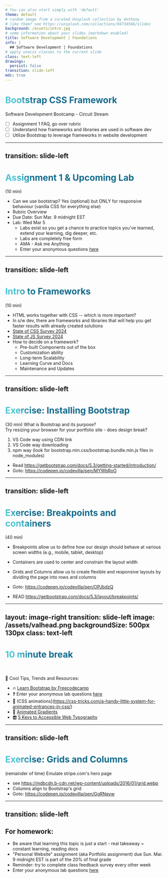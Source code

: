 ```yaml
---
# You can also start simply with 'default'
theme: default
# random image from a curated Unsplash collection by Anthony
# like them? see https://unsplash.com/collections/94734566/slidev
background: /assets/intro.jpg
# some information about your slides (markdown enabled)
title: Software Development | Foundations
info: |
  ## Software Development | Foundations
# apply unocss classes to the current slide
class: text-left
drawings:
  persist: false
transition: slide-left
mdc: true
---
```


# Bootstrap CSS Framework 
Software Development Bootcamp - Circuit Stream
- [ ] Assignment 1 FAQ, go over rubric
- [ ] Understand how frameworks and libraries are used in software dev
- [ ] Utilize Bootstrap to leverage frameworks in website development

<div class="abs-br m-6 text-xl">
  <a href="https://github.com/slidevjs/slidev" target="_blank" class="slidev-icon-btn">
    <carbon:logo-github />
  </a>
</div>

<!--
TODO: fill in anchor href above to point to github repo for these slides
- take attendance
- verify previous zoom video uploaded
- I updated my menu repo https://github.com/avcoder/css-temp2
-->

---
transition: slide-left
---

# Assignment 1 & Upcoming Lab
(10 min)

- Can we use bootstrap? Yes (optional) but ONLY for responsive behaviour (vanilla CSS for everything else)
- Rubric Overview
- Due Date: Sun Mar. 9 midnight EST
- Lab: Wed Mar 5 
   - Labs exist so you get a chance to practice topics you've learned, extend your learning, dig deeper, etc.
   - Labs are completely free form
   - AMA - Ask me Anything
   - Enter your anonymous questions [here](https://docs.google.com/forms/d/e/1FAIpQLSevvGARdHQikso-uLqFCO481MABKE5HofuSrlzEPMNQ2ZLykw/viewform?usp=dialog)

<style>
h1 {
  background-color: #2B90B6;
  background-image: linear-gradient(45deg, #4EC5D4 10%, #146b8c 20%);
  background-size: 100%;
  -webkit-background-clip: text;
  -moz-background-clip: text;
  -webkit-text-fill-color: transparent;
  -moz-text-fill-color: transparent;
}
</style>

<!--
HTML: w3c html validator, semantic (no text inside 1 di. ex: must next p tag )
CSS: w3c CSS validator, Does each of your CSS rules actually apply?
Complexity: CSS Grid/Flex or using Responsive Bootstrap grid, position absolute/relative
ProjOrg: Lighthouse, images in folders, internal comments/docs, 
-->

---
transition: slide-left
---

# Intro to Frameworks
(10 min) 

- HTML works together with CSS -- which is more important?
- In s/w dev, there are frameworks and libraries that will help you get faster results with already created solutions
- [State of CSS Survey 2024](https://2024.stateofcss.com/en-US/tools/#css_frameworks) 
- [State of JS Survey 2024](https://2024.stateofjs.com/en-US/libraries/front-end-frameworks/)
- How to decide on a framework?
   - Pre-built Components out of the box
   - Customization ability
   - Long-term Scalability
   - Learning Curve and Docs
   - Maintenance and Updates


<style>
h1 {
  background-color: #2B90B6;
  background-image: linear-gradient(45deg, #4EC5D4 10%, #146b8c 20%);
  background-size: 100%;
  -webkit-background-clip: text;
  -moz-background-clip: text;
  -webkit-text-fill-color: transparent;
  -moz-text-fill-color: transparent;
}
</style>

<!--
- "Content is king" - without content, you got nothing.
- My web app didn't use CSS framework
- My website workplace used Bootstrap
- Show how to check if it's been maintained recently
-->


---
transition: slide-left
---

# Exercise: Installing Bootstrap
(30 min) What is Bootstrap and its purpose?  
Try resizing your browser for your portfolio site - does design break?

1. VS Code way using CDN link
2. VS Code way downloading
3. npm way (look for bootstrap.min.css/bootstrap.bundle.min.js files in node_modules)

- Read https://getbootstrap.com/docs/5.3/getting-started/introduction/
- Goto: https://codepen.io/codevilla/pen/MYWbRoO

<!-- 
- Bootstrap is a popular front-end framework used to create responsive web designs with ease.
- It includes predefined CSS classes, JavaScript components, and responsive grid layouts.
- show npmjs.com
- Goto URL and compare: https://cdn.jsdelivr.net/npm/bootstrap@5.3.3/dist/css/bootstrap.min.css vs bootstrap.css
-->

---
transition: slide-left
---

# Exercise: Breakpoints and containers
(40 min) 

- Breakpoints allow us to define how our design should behave at various screen widths (e.g., mobile, tablet, desktop)
- Containers are used to center and constrain the layout width
- Grids and Columns allow us to create flexible and responsive layouts by dividing the page into rows and columns

- Goto: https://codepen.io/codevilla/pen/OPJbdzQ
- READ https://getbootstrap.com/docs/5.3/layout/breakpoints/

<!-- 
- show common breakpoints (sm, md, lg...)
- show how to use breakpoint-specific classes to control layout
- show actual css file to see where .col-sm-* comes from
-->

---
layout: image-right
transition: slide-left
image: /assets/valhead.png
backgroundSize: 500px 130px
class: text-left
---

# 10 minute break
<br/>

🍦 Cool Tips, Trends and Resources:
- 🔥 [Learn Bootstrap by Freecodecamp](https://www.youtube.com/watch?v=-qfEOE4vtxE)
- ❓ Enter your anonymous lab questions [here](https://docs.google.com/forms/d/e/1FAIpQLSevvGARdHQikso-uLqFCO481MABKE5HofuSrlzEPMNQ2ZLykw/viewform?usp=dialog)
- 🎠 (CSS animations](https://css-tricks.com/a-handy-little-system-for-animated-entrances-in-css/)
- 🎨 [Animated Gradients](https://codepen.io/cassie-codes/pen/YzZwyGa/9e06c3f5507b498214bf46dc2f56bd79)
- 🆎 [5 Keys to Accessible Web Typography](https://betterwebtype.com/5-keys-to-accessible-web-typography/)
<!-- 
- remember: take attendance
-->


---
transition: slide-left
---

# Exercise: Grids and Columns
(remainder of time) Emulate stripe.com's hero page

- see https://mdbcdn.b-cdn.net/wp-content/uploads/2016/01/grid.webp
- Columns align to Bootstrap's grid
- Goto: https://codepen.io/codevilla/pen/GgRNevw

<!-- 
-->

---
transition: slide-left
---

## For homework:

- Be aware that learning this topic is just a start - real takeaway = constant learning, reading docs
- "Personal Website" assignment (aka Portfolio assignment) due Sun. Mar. 9 midnight EST is part of the 20% of final grade
- Reminder: try to complete class feedback survey every other week
- Enter your anonymous lab questions [here](https://docs.google.com/forms/d/e/1FAIpQLSevvGARdHQikso-uLqFCO481MABKE5HofuSrlzEPMNQ2ZLykw/viewform?usp=dialog)

<!--
- take attendance
-->
